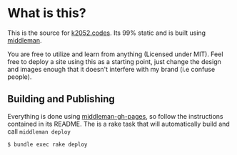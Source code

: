 # What is this?

This is the source for [k2052.codes](http://k2052.codes). Its 99% static and is built using
[middleman](http://middlemanapp.com).

You are free to utilize and learn from anything (Licensed under MIT). Feel free to deploy a site using
this as a starting point, just change the design and images enough that it doesn't interfere with my brand (i.e confuse people).

## Building and Publishing

Everything is done using [middleman-gh-pages](https://github.com/neo/middleman-gh-pages), so follow the instructions contained in its README. The is a rake task that will automatically build and call `middleman deploy`


```sh
$ bundle exec rake deploy
```
